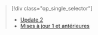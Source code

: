 > [!div class="op_single_selector"]
> * [Update 2](../articles/storsimple/storsimple-manage-volumes-u2.md)
> * [Mises à jour 1 et antérieures](../articles/storsimple/storsimple-manage-volumes.md)
> 
> 



<!--HONumber=Nov16_HO3-->


